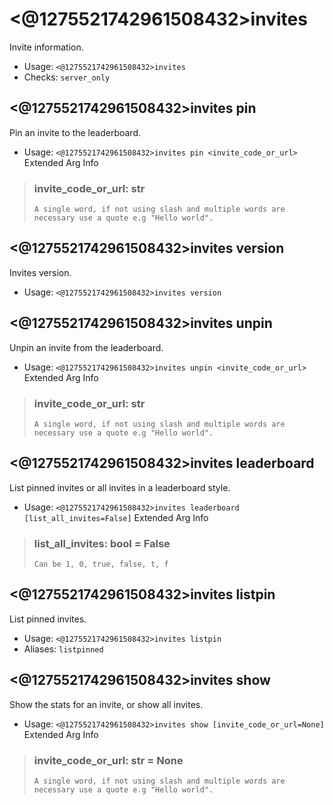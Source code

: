 # <@1275521742961508432>invites
Invite information.<br/>
 - Usage: `<@1275521742961508432>invites`
 - Checks: `server_only`
## <@1275521742961508432>invites pin
Pin an invite to the leaderboard.<br/>
 - Usage: `<@1275521742961508432>invites pin <invite_code_or_url>`
Extended Arg Info
> ### invite_code_or_url: str
> ```
> A single word, if not using slash and multiple words are necessary use a quote e.g "Hello world".
> ```
## <@1275521742961508432>invites version
Invites version.<br/>
 - Usage: `<@1275521742961508432>invites version`
## <@1275521742961508432>invites unpin
Unpin an invite from the leaderboard.<br/>
 - Usage: `<@1275521742961508432>invites unpin <invite_code_or_url>`
Extended Arg Info
> ### invite_code_or_url: str
> ```
> A single word, if not using slash and multiple words are necessary use a quote e.g "Hello world".
> ```
## <@1275521742961508432>invites leaderboard
List pinned invites or all invites in a leaderboard style.<br/>
 - Usage: `<@1275521742961508432>invites leaderboard [list_all_invites=False]`
Extended Arg Info
> ### list_all_invites: bool = False
> ```
> Can be 1, 0, true, false, t, f
> ```
## <@1275521742961508432>invites listpin
List pinned invites.<br/>
 - Usage: `<@1275521742961508432>invites listpin`
 - Aliases: `listpinned`
## <@1275521742961508432>invites show
Show the stats for an invite, or show all invites.<br/>
 - Usage: `<@1275521742961508432>invites show [invite_code_or_url=None]`
Extended Arg Info
> ### invite_code_or_url: str = None
> ```
> A single word, if not using slash and multiple words are necessary use a quote e.g "Hello world".
> ```
